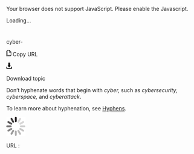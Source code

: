 Your browser does not support JavaScript. Please enable the Javascript.

Loading...

# 

cyber-

![Copy URL](cyber_files/Copy.png)
Copy URL

![Download](cyber_files/Download.png)

Download topic

Don’t hyphenate words that begin with *cyber,* such as *cybersecurity,* *cyberspace,* and *cyberattack*.

To learn more about hyphenation, see [Hyphens](https://worldready.cloudapp.net/Styleguide/Read?id=2700&topicid=28765).

![In progress](cyber_files/activity-large.gif)

URL :
